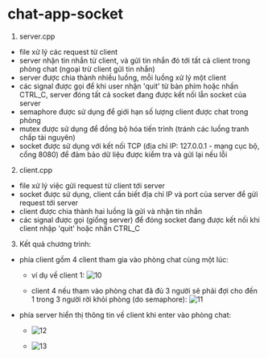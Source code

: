 # chat-app-socket

1. server.cpp
- file xử lý các request từ client
- server nhận tin nhắn từ client, và gửi tin nhắn đó tới tất cả client trong phòng chat (ngoại trừ client gửi tin nhắn)
- server được chia thành nhiều luồng, mỗi luồng xử lý một client
- các signal được gọi để khi user nhận 'quit' từ bàn phím hoặc nhấn CTRL_C, server đóng tất cả socket đang được kết nối lẫn socket của server
- semaphore được sử dụng để giới hạn số lượng client được chat trong phòng
- mutex được sử dụng để đồng bộ hóa tiến trình (tránh các luồng tranh chấp tài nguyên)
- socket được sử dụng với kết nối TCP (địa chỉ IP: 127.0.0.1 - mạng cục bộ, cổng 8080) để đảm bảo dữ liệu được kiểm tra và gửi lại nếu lỗi

2. client.cpp
- file xử lý việc gửi request từ client tới server
- socket được sử dụng, client cần biết địa chỉ IP và port của server để gửi request tới server 
- client được chia thành hai luồng là gửi và nhận tin nhắn
- các signal được gọi (giống server) để đóng socket đang được kết nối khi client nhập 'quit' hoặc nhấn CTRL_C

3. Kết quả chương trình:
- phía client gồm 4 client tham gia vào phòng chat cùng một lúc:
    + ví dụ về client 1:
![10](https://github.com/user-attachments/assets/53ee7d22-a90d-4cd0-83b9-e7d26c35f0bf)

    + client 4 nếu tham vào phòng chat đã đủ 3 người sẽ phải đợi cho đến 1 trong 3 người rời khỏi phòng (do semaphore):
![11](https://github.com/user-attachments/assets/e8692597-cb14-4095-ab39-af627fbcf057)

- phía server hiển thị thông tin về client khi enter vào phòng chat:
    + ![12](https://github.com/user-attachments/assets/1ae11685-0cb2-4280-88ee-8b7e85d14d5f)

    + ![13](https://github.com/user-attachments/assets/2044fa16-722f-4865-bf92-41b71b17ebfa)



    

